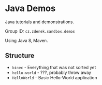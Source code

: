 # Java Demos

Java tutorials and demonstrations.

Group ID: `cz.zdenek.sandbox.demos`

Using Java 8, Maven.

## Structure

* `binec` - Everything that was not sorted yet
* `hello-world` - ???, probably throw away
* `HelloWorld` - Basic Hello-World application
